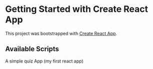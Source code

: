 # Getting Started with Create React App

This project was bootstrapped with [Create React App](https://github.com/facebook/create-react-app).

## Available Scripts

A simple quiz App (my first react app) 